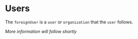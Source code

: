# Users

The `foreignUser` is a `user` or `organization` that the `user` follows.


*More information will follow shortly*
